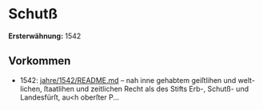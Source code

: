 # Schutß

**Ersterwähnung:** 1542

## Vorkommen
- 1542: [jahre/1542/README.md](../jahre/1542/README.md) – nah inne gehabtem geiſtlihen und welt-
lichen, ſtaatlihen und zeitlichen Recht als des Stifts Erb-,
Schutß- und Landesfürſt, au<h oberſter P...
